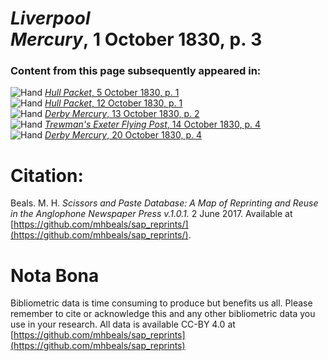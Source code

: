 # *Liverpool Mercury*, 1 October 1830, p. 3  
  
### Content from this page subsequently appeared in:  
![Hand](http://scissorsandpaste.net/wp-content/uploads/2017/06/smallhandpointer.png) [*Hull Packet*, 5 October 1830, p. 1](https://mhbeals.github.io/sap_html/Hull-Packet/Hull-Packet-5-October-1830-p-1)  
![Hand](http://scissorsandpaste.net/wp-content/uploads/2017/06/smallhandpointer.png) [*Hull Packet*, 12 October 1830, p. 1](https://mhbeals.github.io/sap_html/Hull-Packet/Hull-Packet-12-October-1830-p-1)  
![Hand](http://scissorsandpaste.net/wp-content/uploads/2017/06/smallhandpointer.png) [*Derby Mercury*, 13 October 1830, p. 2](https://mhbeals.github.io/sap_html/Derby-Mercury/Derby-Mercury-13-October-1830-p-2)  
![Hand](http://scissorsandpaste.net/wp-content/uploads/2017/06/smallhandpointer.png) [*Trewman's Exeter Flying Post*, 14 October 1830, p. 4](https://mhbeals.github.io/sap_html/Trewman's-Exeter-Flying-Post/Trewman's-Exeter-Flying-Post-14-October-1830-p-4)  
![Hand](http://scissorsandpaste.net/wp-content/uploads/2017/06/smallhandpointer.png) [*Derby Mercury*, 20 October 1830, p. 4](https://mhbeals.github.io/sap_html/Derby-Mercury/Derby-Mercury-20-October-1830-p-4)  


# Citation: 

Beals. M. H. *Scissors and Paste Database: A Map of Reprinting and Reuse in the Anglophone Newspaper Press v.1.0.1.* 2 June 2017. Available at [https://github.com/mhbeals/sap_reprints/](https://github.com/mhbeals/sap_reprints/). 

# Nota Bona

Bibliometric data is time consuming to produce but benefits us all. Please remember to cite or acknowledge this and any other bibliometric data you use in your research. All data is available CC-BY 4.0 at [https://github.com/mhbeals/sap_reprints](https://github.com/mhbeals/sap_reprints)